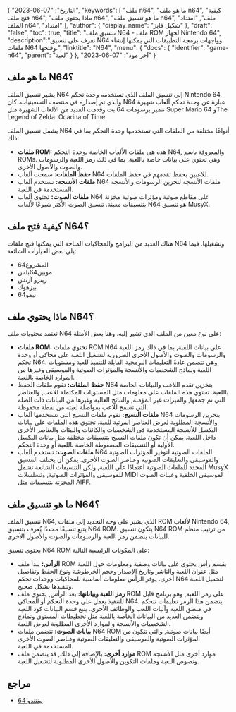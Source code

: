 {
"التاريخ": "07-06-2023",
  "keywords": [
"ملف n64",
"ما هو ملف n64",
"كيفية فتح ملف n64",
"ماذا يحتوي ملف n64",
"ما هو تنسيق ملف n64",
"ملف",
"امتداد الملف n64",
"امتداد"
],
  "author": {
"display_name": "شكيل فايز"
},
"draft": "false",
"toc": true,
"title": "تنسيق ملف N64 - ملف ROM لجهاز Nintendo 64",
  "description":"تعرف على تنسيق N64 وواجهات برمجة التطبيقات التي يمكنها إنشاء ملفات N64 وفتحها.",
"linktitle": "N64",
  "menu": {
    "docs": {
      "identifier": "game-n64",
"parent": "لعبة"
}
},
"آخر مود": "07-06-2023"
}

## ما هو ملف N64؟

يشير تنسيق الملف N64 إلى تنسيق الملف الذي تستخدمه وحدة تحكم Nintendo 64, والذي تم إصداره في منتصف التسعينيات. كان N64 عبارة عن وحدة تحكم ألعاب شهيرة تتميز برسومات 64 بت وقدمت العديد من الألعاب الشهيرة مثل Super Mario 64 وThe Legend of Zelda: Ocarina of Time.

يشمل تنسيق الملف N64 أنواعًا مختلفة من الملفات التي تستخدمها وحدة التحكم بما في ذلك:

- **ملفات ROM:** هذه هي ملفات الألعاب الخاصة بوحدة التحكم N64, والمعروفة باسم ROMs. وهي تحتوي على بيانات خاصة باللعبة, بما في ذلك رمز اللعبة والرسومات والصوت والأصول الأخرى.
- **حفظ الملفات:** سمحت ألعاب N64 للاعبين بحفظ تقدمهم في حفظ الملفات.
- **ملفات الأنسجة:** تستخدم ألعاب N64 ملفات الأنسجة لتخزين الرسومات والأنسجة المستخدمة في اللعبة.
- **ملفات الصوت:** تحتوي ألعاب N64 على مقاطع صوتية ومؤثرات صوتية مخزنة بتنسيقات معينة. تنسيق الصوت الأكثر شيوعًا لألعاب N64 هو تنسيق MusyX.

## كيفية فتح ملف N64؟

هناك العديد من البرامج والمحاكيات المتاحة التي يمكنها فتح ملفات N64 وتشغيلها. فيما يلي بعض الخيارات الشائعة:

- المشروع64
- موبين64بلس
- ريترو آرتش
- بيزهوك
- نيمو64

## ماذا يحتوي ملف N64؟

تعتمد محتويات ملف N64 على نوع معين من الملف الذي تشير إليه. وهنا بعض الأمثلة:

- **ملفات ROM:** تحتوي ملفات ROM N64 على بيانات اللعبة, بما في ذلك رمز اللعبة والرسومات والصوت والأصول الأخرى الضرورية لتشغيل اللعبة على محاكي أو وحدة تحكم N64. وهي تتضمن عادةً التعليمات البرمجية القابلة للتنفيذ للعبة ومستويات اللعبة ونماذج الشخصيات والأنسجة والمؤثرات الصوتية والموسيقى وغيرها من الموارد الخاصة باللعبة.
- **حفظ الملفات:** تقوم ملفات الحفظ N64 بتخزين تقدم اللاعب والبيانات الخاصة باللعبة. تحتوي هذه الملفات على معلومات مثل المستويات المكتملة للاعب, والعناصر التي تم جمعها, والميزات غير المؤمنة, والنتائج العالية وغيرها من البيانات ذات الصلة التي تسمح للاعب بمواصلة لعبته من نقطة محفوظة.
- **ملفات النسيج:** تقوم ملفات النسيج التي تستخدمها ألعاب N64 بتخزين الرسومات والأنسجة المطلوبة لعرض العناصر المرئية للعبة. تحتوي هذه الملفات على بيانات البكسل للأنسجة المستخدمة في الشخصيات والكائنات والبيئات والعناصر الأخرى داخل اللعبة. يمكن أن تكون ملفات النسيج بتنسيقات مختلفة مثل بيانات البكسل الأولية أو التنسيقات المضغوطة الخاصة باللعبة أو وحدة التحكم.
- **ملفات الصوت:** تستخدم ألعاب N64 الملفات الصوتية لتوفير المؤثرات الصوتية والموسيقى والتعليقات الصوتية وعناصر الصوت الأخرى. يمكن أن يختلف التنسيق المحدد للملفات الصوتية اعتمادًا على اللعبة, ولكن التنسيقات الشائعة تشمل MusyX للموسيقى والمؤثرات الصوتية, وتسلسلات MIDI لموسيقى الخلفية وعينات الصوت المخزنة بتنسيقات مثل AIFF.

## ما هو تنسيق ملف N64؟

تنسيق الملف N64, الذي يشير على وجه التحديد إلى ملفات ROM لألعاب Nintendo 64, يتبع تنسيقًا محددًا يُعرف بتنسيق N64 ROM. يتكون تنسيق N64 ROM من ترتيب منظم للبيانات يتضمن رمز اللعبة والرسومات والصوت والأصول الأخرى.

يحتوي تنسيق N64 ROM على المكونات الرئيسية التالية:

- **الرأس:** يبدأ ملف ROM بقسم رأس يحتوي على بيانات وصفية ومعلومات حول اللعبة مثل عنوان اللعبة والناشر وتاريخ الإصدار وحجم الخرطوشة ونوع الحفظ وتفاصيل أخرى. يوفر الرأس معلومات أساسية للمحاكيات ووحدات تحكم N64 لتحميل اللعبة وتنفيذها بشكل صحيح.
- **رمز اللعبة وبياناتها:** بعد الرأس, يحتوي ملف ROM على رمز اللعبة, وهو برنامج قابل للتنفيذ يعمل على وحدة التحكم أو المحاكي N64. يتضمن هذا الرمز تعليمات تتحكم في منطق اللعبة وآليات اللعب والوظائف الأخرى. يتبع قسم البيانات كود اللعبة ويتضمن العديد من البيانات الخاصة باللعبة مثل تخطيطات المستوى ونماذج الشخصيات والأنسجة والموارد الأخرى المطلوبة لعرض اللعبة.
- **بيانات الصوت:** تتضمن ملفات N64 ROM أيضًا بيانات صوتية, والتي تتكون من المؤثرات الصوتية والموسيقى والتعليقات الصوتية وعناصر الصوت الأخرى المستخدمة في اللعبة.
- **موارد أخرى:** بالإضافة إلى ذلك, قد يتضمن ملف ROM موارد أخرى مثل الأنسجة ونصوص اللعبة وملفات التكوين والأصول الأخرى المطلوبة لتشغيل اللعبة.

## مراجع
* [نينتندو 64](https://en.wikipedia.org/wiki/Nintendo_64)

